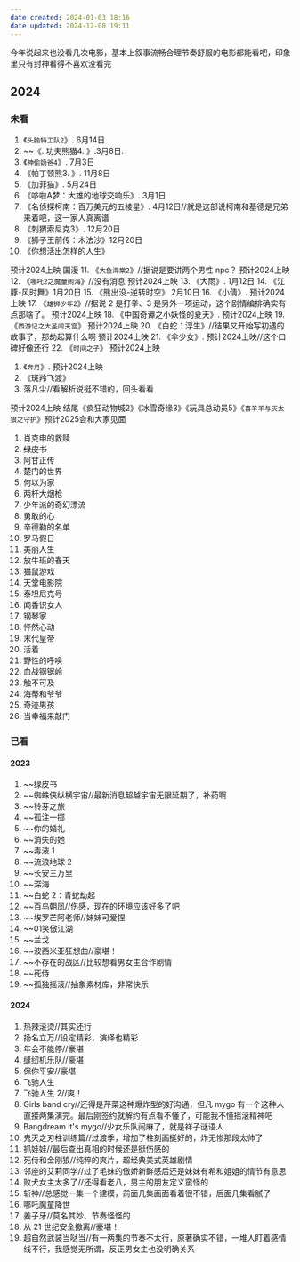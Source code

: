 ```yaml
---
date created: 2024-01-03 18:16
date updated: 2024-12-08 19:11
---
```


今年说起来也没看几次电影，基本上叙事流畅合理节奏舒服的电影都能看吧，印象里只有封神看得不喜欢没看完

## 2024

### 未看

1. 《`头脑特工队2`》. 6月14日
2. ~~《. 功夫熊猫4. 》.3月8日.
3. 《`神偷奶爸4`》. 7月3日
4. 《帕丁顿熊3. 》. 11月8日
5. 《加菲猫》. 5月24日
6. 《哆啦A梦：大雄的地球交响乐》. 3月1日
7. 《名侦探柯南：百万美元的五棱星》. 4月12日//就是这部说柯南和基德是兄弟来着吧，这一家人真离谱
8. 《刺猬索尼克3》. 12月20日
9. 《狮子王前传：木法沙》12月20日
10. 《你想活出怎样的人生》

预计2024上映
国漫
11. 《`大鱼海棠2`》//据说是要讲两个男性 npc？
预计2024上映
12. 《`哪吒2之魔童闹海`》//没有消息
预计2024上映
13. 《大雨》. 1月12日
14. 《江豚-风时舞》1月20日
15. 《熊出没-逆转时空》
2月10日
16. 《小倩》. 预计2024上映
17. 《`雄狮少年2`》//据说 2 是打拳、3 是另外一项运动，这个剧情编排确实有点那啥了。
预计2024上映
18. 《中国奇谭之小妖怪的夏天》. 预计2024上映
19. 《`西游记之大圣闹天宫`》
预计2024上映
20. 《白蛇：浮生》//结果又开始写初遇的故事了，那劫起算什么啊
预计2024上映
21. 《伞少女》. 预计2024上映//这个口碑好像还行
22. 《`时间之子`》
预计2024上映

1. 《`奔月`》. 预计2024上映
2. 《斑羚飞渡》
3. 落凡尘//看解析说挺不错的，回头看看

预计2024上映
结尾《疯狂动物城2》《冰雪奇缘3》《玩具总动员5》《`喜羊羊与灰太狼之守护`》预计2025会和大家见面

1. 肖克申的救赎
2. <del>绿皮书</del>
3. 阿甘正传
4. 楚门的世界
5. 何以为家
6. 两杆大烟枪
7. 少年派的奇幻漂流
8. 勇敢的心
9. 辛德勒的名单
10. 罗马假日
11. 美丽人生
12. 放牛班的春天
13. 猫鼠游戏
14. 天堂电影院
15. 泰坦尼克号
16. 闻香识女人
17. 钢琴家
18. 怦然心动
19. 末代皇帝
20. 活着
21. 野性的呼唤
22. 血战钢锯岭
23. 触不可及
24. 海蒂和爷爷
25. 奇迹男孩
26. 当幸福来敲门

### 已看

#### 2023

1. ~~绿皮书
2. ~~蜘蛛侠纵横宇宙//最新消息超越宇宙无限延期了，补药啊
3. ~~铃芽之旅
4. ~~孤注一掷
5. ~~你的婚礼
6. ~~消失的她
7. ~~毒液 1
8. ~~流浪地球 2
9. ~~长安三万里
10. ~~深海
11. ~~白蛇 2：青蛇劫起
12. ~~百鸟朝凤//伤感，现在的环境应该好多了吧
13. ~~埃罗芒阿老师//妹妹可爱捏
14. ~~01笑傲江湖
15. ~~兰戈
16. ~~波西米亚狂想曲//豪堪！
17. ~~不存在的战区//比较想看男女主合作剧情
18. ~~死侍
19. ~~孤独摇滚//抽象素材库，非常快乐

#### 2024

1. 热辣滚烫//其实还行
2. 扬名立万//设定精彩，演绎也精彩
3. 年会不能停//豪堪
4. 缝纫机乐队//豪堪
5. 保你平安//豪堪
6. 飞驰人生
7. 飞驰人生 2//爽！
8. Girls band cry//还得是芹菜这种爆炸型的好沟通，但凡 mygo 有一个这种人直接两集演完。最后刚签约就解约有点看不懂了，可能我不懂摇滚精神吧
9. Bangdream it's mygo//少女乐队闹麻了，就是祥子谜语人
10. 鬼灭之刃柱训练篇//过渡季，增加了柱刻画挺好的，炸无惨那段太帅了
11. 抓娃娃//最后查出真相的时候还是挺伤感的
12. 死侍和金刚狼//纯粹的爽片，超经典美式英雄剧情
13. 邻座的艾莉同学//过了毛妹的傲娇新鲜感后还是妹妹有希和姐姐的情节有意思
14. 败犬女主太多了//还得看老八，男主的朋友定义蛮怪的
15. 斩神//总感觉一集一个建模，前面几集画面看着很不错，后面几集看腻了
16. 哪吒魔童降世
17. 姜子牙//莫名其妙、节奏怪怪的
18. 从 21 世纪安全撤离//豪堪！
19. 超自然武装当哒当//有一两集的节奏不太行，原著确实不错，一堆人盯着感情线不行，我感觉无所谓，反正男女主也没明确关系
